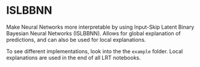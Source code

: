 # ISLBBNN
Make Neural Networks more interpretable by using Input-Skip Latent Binary Bayesian Neural Networks (ISLBBNN). Allows for global explanation of predictions, and can also be used for local explanations.

To see different implementations, look into the the `example` folder. Local explanations are used in the end of all LRT notebooks.  
